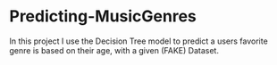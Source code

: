 # Predicting-MusicGenres
In this project I use the Decision Tree model to predict a users favorite genre is based on their age, with a given (FAKE) Dataset. 
